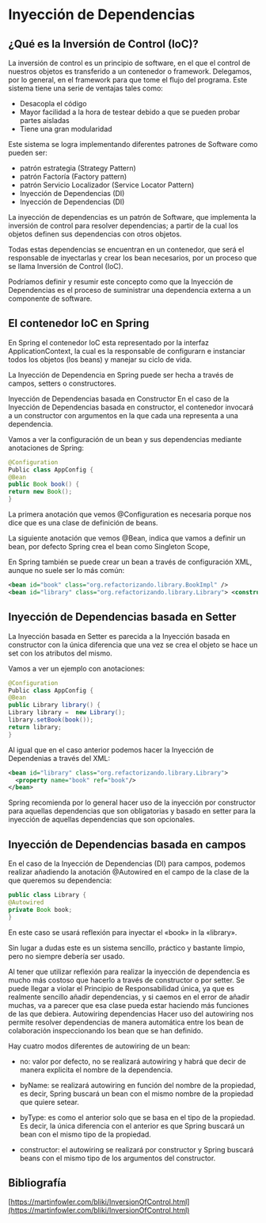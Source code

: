 # Inyección de Dependencias

## ¿Qué es la Inversión de Control (IoC)?
La inversión de control es un principio de software, en el que el control de nuestros objetos es transferido a un contenedor o framework. Delegamos, por lo general, en el framework para que tome el flujo del programa. Este sistema tiene una serie de ventajas tales como:

+ Desacopla el código
+ Mayor facilidad a la hora de testear debido a que se pueden probar partes aisladas
+ Tiene una gran modularidad

Este sistema se logra implementando diferentes patrones de Software como pueden ser:

+ patrón estrategia (Strategy Pattern)
+ patrón Factoría (Factory pattern)
+ patrón Servicio Localizador (Service Locator Pattern)
+ Inyección de Dependencias (DI)
+ Inyección de Dependencias (DI)

La inyección de dependencias es un patrón de Software, que implementa la inversión de control para resolver dependencias; a partir de la cual los objetos definen sus dependencias con otros objetos.

Todas estas dependencias se encuentran en un contenedor, que será el responsable de inyectarlas y crear los bean necesarios, por un proceso que se llama Inversión de Control (IoC).

Podríamos definir y resumir este concepto como que la Inyección de Dependencias es el proceso de suministrar una dependencia externa a un componente de software.

## El contenedor IoC en Spring
En Spring el contenedor IoC esta representado por la interfaz ApplicationContext, la cual es la responsable de configurarn e instanciar todos los objetos (los beans) y manejar su ciclo de vida.

La Inyección de Dependencia en Spring puede ser hecha a través de campos, setters o constructores.

Inyección de Dependencias basada en Constructor
En el caso de la Inyección de Dependencias basada en constructor, el contenedor invocará a un constructor con argumentos en la que cada una representa a una dependencia.

Vamos a ver la configuración de un bean y sus dependencias mediante anotaciones de Spring:

```java
@Configuration
Public class AppConfig {
@Bean
public Book book() {
return new Book();
}
```

La primera anotación que vemos @Configuration es necesaria porque nos dice que es una clase de definición de beans.

La siguiente anotación que vemos @Bean, indica que vamos a definir un bean, por defecto Spring crea el bean como Singleton Scope,

En Spring también se puede crear un bean a través de configuración XML, aunque no suele ser lo más común:

```xml
<bean id="book" class="org.refactorizando.library.BookImpl" /> 
<bean id="library" class="org.refactorizando.library.Library"> <constructor-arg type="BookImpl" index="0" name="book" ref="book" /></bean>
```

## Inyección de Dependencias basada en Setter
La Inyección basada en Setter es parecida a la Inyección basada en constructor con la única diferencia que una vez se crea el objeto se hace un set con los atributos del mismo.

Vamos a ver un ejemplo con anotaciones:

```java
@Configuration
Public class AppConfig {
@Bean
public Library library() {
Library library =  new Library();
library.setBook(book());
return library;
}
```
Al igual que en el caso anterior podemos hacer la Inyección de Dependenias a través del XML:

```xml
<bean id="library" class="org.refactorizando.library.Library">
  <property name="book" ref="book"/>
</bean>
```

Spring recomienda por lo general hacer uso de la inyección por constructor para aquellas dependencias que son obligatorias y basado en setter para la inyección de aquellas dependencias que son opcionales.

## Inyección de Dependencias basada en campos

En el caso de la Inyección de Dependencias (DI) para campos, podemos realizar añadiendo la anotación @Autowired en el campo de la clase de la que queremos su dependencia:

```java
public class Library {
@Autowired
private Book book;
}
```

En este caso se usará reflexión para inyectar el «book» in la «library».

Sin lugar a dudas este es un sistema sencillo, práctico y bastante limpio, pero no siempre debería ser usado.

Al tener que utilizar reflexión para realizar la inyección de dependencia es mucho más costoso que hacerlo a través de constructor o por setter.
Se puede llegar a violar el Principio de Responsabilidad única, ya que es realmente sencillo añadir dependencias, y si caemos en el error de añadir muchas, va a parecer que esa clase pueda estar haciendo más funciones de las que debiera.
Autowiring dependencias
Hacer uso del autowiring nos permite resolver dependencias de manera automática entre los bean de colaboración inspeccionando los bean que se han definido.

Hay cuatro modos diferentes de autowiring de un bean:

+ no: valor por defecto, no se realizará autowiring y habrá que decir de manera explicita el nombre de la dependencia.

+ byName: se realizará autowiring en función del nombre de la propiedad, es decir, Spring buscará un bean con el mismo nombre de la propiedad que quiere setear.

+ byType: es como el anterior solo que se basa en el tipo de la propiedad. Es decir, la única diferencia con el anterior es que Spring buscará un bean con el mismo tipo de la propiedad.

+ constructor: el autowiring se realizará por constructor y Spring buscará beans con el mismo tipo de los argumentos del constructor.

## Bibliografía

[https://martinfowler.com/bliki/InversionOfControl.html](https://martinfowler.com/bliki/InversionOfControl.html)
